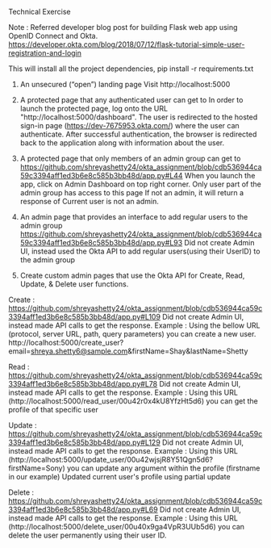 Technical Exercise

Note : Referred developer blog post for building Flask web app using OpenID Connect and Okta. 
https://developer.okta.com/blog/2018/07/12/flask-tutorial-simple-user-registration-and-login

This will install all the project dependencies,
pip install -r requirements.txt

1. An unsecured (“open”) landing page 
Visit http://localhost:5000 

2. A protected page that any authenticated user can get to
In order to launch the protected page, log onto the URL "http://localhost:5000/dashboard". The user is redirected to the hosted sign-in page (https://dev-7675953.okta.com/) where the user can authenticate. After successful authentication, the browser is redirected back to the application along with information about the user.
   

3. A protected page that only members of an admin group can get to
https://github.com/shreyashetty24/okta_assignment/blob/cdb536944ca59c3394aff1ed3b6e8c585b3bb48d/app.py#L44
When you launch the app, click on Admin Dashboard on top right corner. Only user part of the admin group has access to this page
If not an admin, it will return a response of Current user is not an admin. 
   
4. An admin page that provides an interface to add regular users to the admin group
https://github.com/shreyashetty24/okta_assignment/blob/cdb536944ca59c3394aff1ed3b6e8c585b3bb48d/app.py#L93
Did not create Admin UI, instead used the Okta API to add regular users(using their UserID) to the admin group

5. Create custom admin pages that use the Okta API for Create, Read, Update, & Delete user functions. 

Create :
https://github.com/shreyashetty24/okta_assignment/blob/cdb536944ca59c3394aff1ed3b6e8c585b3bb48d/app.py#L109
Did not create Admin UI, instead made API calls to get the response. 
Example : Using the bellow URL (protocol, server URL, path, query parameters) you can create a new user. 
http://localhost:5000/create_user?email=shreya.shetty6@sample.com&firstName=Shay&lastName=Shetty

Read : 
https://github.com/shreyashetty24/okta_assignment/blob/cdb536944ca59c3394aff1ed3b6e8c585b3bb48d/app.py#L78
Did not create Admin UI, instead made API calls to get the response.
Example : Using this URL (http://localhost:5000/read_user/00u42r0x4kU8YfzHt5d6) you can get the profile of that specific user 

Update :
https://github.com/shreyashetty24/okta_assignment/blob/cdb536944ca59c3394aff1ed3b6e8c585b3bb48d/app.py#L129
Did not create Admin UI, instead made API calls to get the response. 
Example : Using this URL (http://localhost:5000/update_user/00u42wjsjR8Y51Qgn5d6?firstName=Sony) you can update any argument within the profile (firstname in our example) 
Updated current user's profile using partial update

Delete :
https://github.com/shreyashetty24/okta_assignment/blob/cdb536944ca59c3394aff1ed3b6e8c585b3bb48d/app.py#L69
Did not create Admin UI, instead made API calls to get the response. 
Example : Using this URL (http://localhost:5000/delete_user/00u40x9ga4VpR3UUb5d6) you can delete the user permanently using their user ID.
